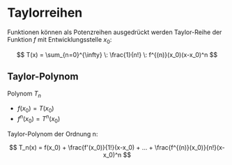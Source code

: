 # Taylorreihen

Funktionen können als Potenzreihen ausgedrückt werden
Taylor-Reihe der Funktion $f$ mit Entwicklungsstelle $x_0$:

$$
 T(x) = \sum_{n=0}^{\infty} \: \frac{1}{n!} \: f^{(n)}(x_0)(x-x_0)^n
$$

## Taylor-Polynom

Polynom $T_n$

- $f(x_0) = T(x_0)$
- $f^n(x_0) = T^n(x_0)$

Taylor-Polynom der Ordnung n:

$$
 T_n(x) = f(x_0) + \frac{f'(x_0)}{1!}(x-x_0) + ... + \frac{f^{(n)}(x_0)}{n!}(x-x_0)^n
$$
